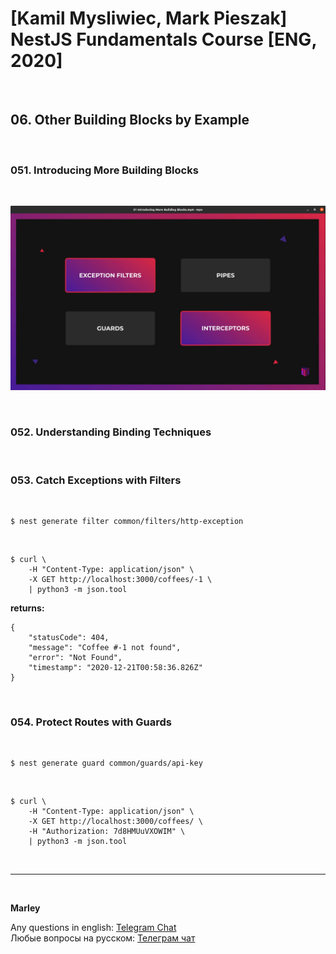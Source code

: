# [Kamil Mysliwiec, Mark Pieszak] NestJS Fundamentals Course [ENG, 2020]

<br/>

## 06. Other Building Blocks by Example

<br/>

### 051. Introducing More Building Blocks

<br/>

![Application](/img/pic-m06-p01.png?raw=true)

<br/>

### 052. Understanding Binding Techniques

<br/>

### 053. Catch Exceptions with Filters

<br/>

    $ nest generate filter common/filters/http-exception

<br/>

```
$ curl \
    -H "Content-Type: application/json" \
    -X GET http://localhost:3000/coffees/-1 \
    | python3 -m json.tool
```

**returns:**

```
{
    "statusCode": 404,
    "message": "Coffee #-1 not found",
    "error": "Not Found",
    "timestamp": "2020-12-21T00:58:36.826Z"
}
```

<br/>

### 054. Protect Routes with Guards

<br/>

    $ nest generate guard common/guards/api-key

<br/>

```
$ curl \
    -H "Content-Type: application/json" \
    -X GET http://localhost:3000/coffees/ \
    -H "Authorization: 7d8HMUuVXOWIM" \
    | python3 -m json.tool
```

<br/>

---

<br/>

**Marley**

Any questions in english: <a href="https://jsdev.org/chat/">Telegram Chat</a>  
Любые вопросы на русском: <a href="https://jsdev.ru/chat/">Телеграм чат</a>
